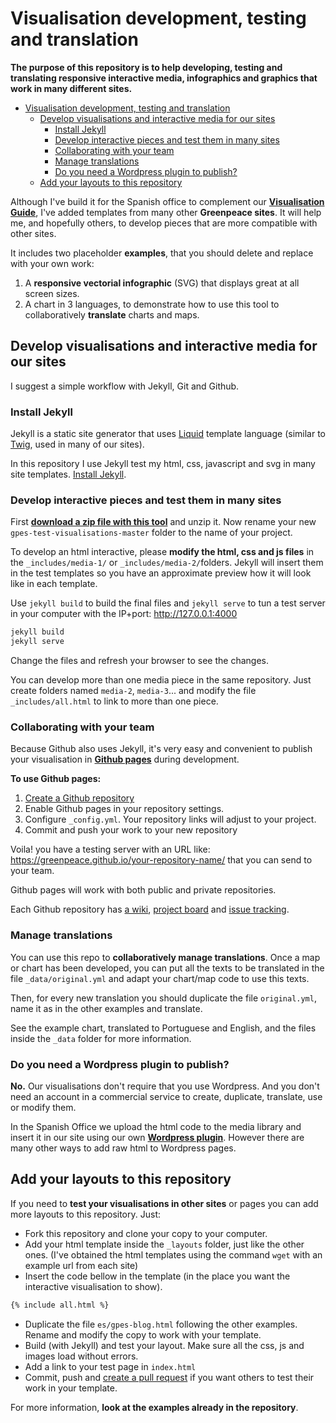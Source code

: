# Visualisation development, testing and translation

**The purpose of this repository is to help developing, testing and translating responsive interactive media, infographics and graphics that work in many different sites.**

- [Visualisation development, testing and translation](#visualisation-development-testing-and-translation)
  - [Develop visualisations and interactive media for our sites](#develop-visualisations-and-interactive-media-for-our-sites)
    - [Install Jekyll](#install-jekyll)
    - [Develop interactive pieces and test them in many sites](#develop-interactive-pieces-and-test-them-in-many-sites)
    - [Collaborating with your team](#collaborating-with-your-team)
    - [Manage translations](#manage-translations)
    - [Do you need a Wordpress plugin to publish?](#do-you-need-a-wordpress-plugin-to-publish)
  - [Add your layouts to this repository](#add-your-layouts-to-this-repository)

Although I've build it for the Spanish office to complement our **[Visualisation Guide](https://greenpeace.github.io/gpes-visualisations/)**, I've added templates from many other **Greenpeace sites**. It will help me, and hopefully others, to develop pieces that are more compatible with other sites.

It includes two placeholder **examples**, that you should delete and replace with your own work:

1. A **responsive vectorial infographic** (SVG) that displays great at all screen sizes.
2. A chart in 3 languages, to demonstrate how to use this tool to collaboratively **translate** charts and maps.

## Develop visualisations and interactive media for our sites

I suggest a simple workflow with Jekyll, Git and Github.

### Install Jekyll

Jekyll is a static site generator that uses [Liquid](https://shopify.github.io/liquid/) template language (similar to [Twig](https://twig.symfony.com/), used in many of our sites).

In this repository I use Jekyll test my html, css, javascript and svg in many site templates. [Install Jekyll](https://jekyllrb.com/).

### Develop interactive pieces and test them in many sites

First **[download a zip file with this tool](https://github.com/greenpeace/gpes-test-visualisations/archive/master.zip)** and unzip it. Now rename your new `gpes-test-visualisations-master` folder to the name of your project.

To develop an html interactive, please **modify the html, css and js files** in the `_includes/media-1/` or `_includes/media-2/`folders. Jekyll will insert them in the test templates so you have an approximate preview how it will look like in each template.

Use `jekyll build` to build the final files and `jekyll serve` to tun a test server in your computer with the IP+port: http://127.0.0.1:4000

```bash
jekyll build
jekyll serve
```

Change the files and refresh your browser to see the changes.

You can develop more than one media piece in the same repository. Just create folders named `media-2`, `media-3`... and modify the file `_includes/all.html` to link to more than one piece.

### Collaborating with your team

Because Github also uses Jekyll, it's very easy and convenient to publish your visualisation in **[Github pages](https://pages.github.com/)** during development.

**To use Github pages:**

1. [Create a Github repository](https://github.com/new)
2. Enable Github pages in your repository settings.
3. Configure `_config.yml`. Your repository links will adjust to your project.
4. Commit and push your work to your new repository

Voila! you have a testing server with an URL like: https://greenpeace.github.io/your-repository-name/ that you can send to your team.

Github pages will work with both public and private repositories.

Each Github repository has [a wiki](https://help.github.com/articles/about-github-wikis/), [project board](https://help.github.com/articles/about-project-boards/) and [issue tracking](https://help.github.com/articles/about-issues/).

### Manage translations

You can use this repo to **collaboratively manage translations**. Once a map or chart has been developed, you can put all the texts to be translated in the file `_data/original.yml` and adapt your chart/map code to use this texts.

Then, for every new translation you should duplicate the file `original.yml`, name it as in the other examples and translate.

See the example chart, translated to Portuguese and English, and the files inside the `_data` folder for more information.

### Do you need a Wordpress plugin to publish?

**No.** Our visualisations don't require that you use Wordpress. And you don't need an account in a commercial service to create, duplicate, translate, use or modify them.

In the Spanish Office we upload the html code to the media library and insert it in our site using our own **[Wordpress plugin](https://github.com/greenpeace/gpes-import-wp-shortcodes)**. However there are many other ways to add raw html to Wordpress pages.

## Add your layouts to this repository

If you need to **test your visualisations in other sites** or pages you can add more layouts to this repository. Just:

- Fork this repository and clone your copy to your computer.
- Add your html template inside the `_layouts` folder, just like the other ones. (I've obtained the html templates using the command `wget` with an example url from each site)
- Insert the code bellow in the template (in the place you want the interactive visualisation to show).

```html
{% include all.html %}
```

- Duplicate the file `es/gpes-blog.html` following the other examples. Rename and modify the copy to work with your template.
- Build (with Jekyll) and test your layout. Make sure all the css, js and images load without errors.
- Add a link to your test page in `index.html`
- Commit, push and [create a pull request](https://help.github.com/articles/creating-a-pull-request/) if you want others to test their work in your template.

For more information, **look at the examples already in the repository**.
